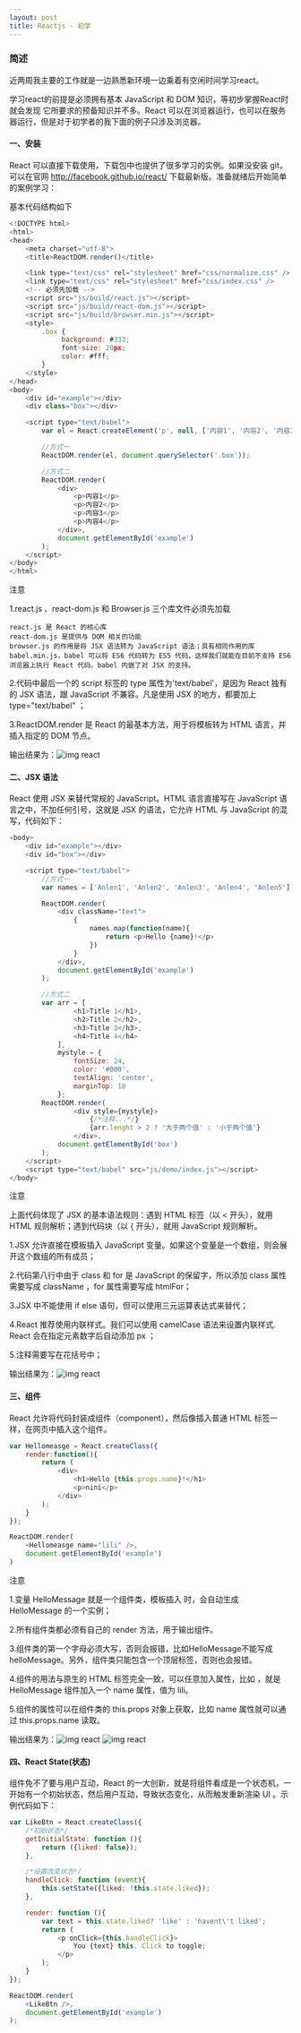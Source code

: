 ```yaml
---
layout: post
title: Reactjs - 初学
---
```


### 简述

近两周我主要的工作就是一边熟悉新环境一边乘着有空闲时间学习react。

学习react的前提是必须拥有基本 JavaScript 和 DOM 知识，等初步掌握React时就会发现 它所要求的预备知识并不多。React 可以在浏览器运行，也可以在服务器运行，但是对于初学者的我下面的例子只涉及浏览器。

#### 一、安装

React 可以直接下载使用，下载包中也提供了很多学习的实例。如果没安装 git，可以在官网 http://facebook.github.io/react/ 下载最新版。准备就绪后开始简单的案例学习：

基本代码结构如下

```javascript
<!DOCTYPE html>
<html>
<head>
    <meta charset="utf-8">
    <title>ReactDOM.render()</title>

    <link type="text/css" rel="stylesheet" href="css/normalize.css" />
    <link type="text/css" rel="stylesheet" href="css/index.css" />
    <!-- 必须先加载 -->
    <script src="js/build/react.js"></script>
    <script src="js/build/react-dom.js"></script>
    <script src="js/build/browser.min.js"></script>
    <style>
        .box {
             background: #333;
             font-size: 20px;
             color: #fff;
        }
    </style>
</head>
<body>
    <div id="example"></div>
    <div class="box"></div>

    <script type="text/babel">
        var el = React.createElement('p', null, ['内容1', '内容2', '内容3', '内容4']);

        //方式一
        ReactDOM.render(el, document.querySelector('.box'));

        //方式二
        ReactDOM.render(
            <div>
                <p>内容1</p>
                <p>内容2</p>
                <p>内容3</p>
                <p>内容4</p>
            </div>,
            document.getElementById('example')
        );
    </script>
</body>
</html>
```

注意

1.react.js 、react-dom.js 和 Browser.js 三个库文件必须先加载

    react.js 是 React 的核心库
    react-dom.js 是提供与 DOM 相关的功能
    browser.js 的作用是将 JSX 语法转为 JavaScript 语法；具有相同作用的库babel.min.js，babel 可以将 ES6 代码转为 ES5 代码，这样我们就能在目前不支持 ES6 浏览器上执行 React 代码。babel 内嵌了对 JSX 的支持。

2.代码中最后一个的 script 标签的 type 属性为'text/babel'，是因为 React 独有的 JSX 语法，跟 JavaScript 不兼容。凡是使用 JSX 的地方，都要加上 type="text/babel" ；

3.ReactDOM.render 是 React 的最基本方法，用于将模板转为 HTML 语言，并插入指定的 DOM 节点。

输出结果为：![img react](/img/170303/react-1.png)

#### 二、JSX 语法

React 使用 JSX 来替代常规的 JavaScript。HTML 语言直接写在 JavaScript 语言之中，不加任何引号，这就是 JSX 的语法，它允许 HTML 与 JavaScript 的混写，代码如下：

```javascript
<body>
    <div id="example"></div>
    <div id="box"></div>

    <script type="text/babel">
        //方式一
        var names = ['Anlen1', 'Anlen2', 'Anlen3', 'Anlen4', 'Anlen5'];

        ReactDOM.render(
            <div className="text">
                {
                    names.map(function(name){
                        return <p>Hello {name}!</p>
                    })
                }
            </div>,
            document.getElementById('example')
        );

        //方式二
        var arr = [
                <h1>Title 1</h1>,
                <h2>Title 2</h2>,
                <h3>Title 3</h3>,
                <h4>Title 4</h4>
            ],
            mystyle = {
                fontSize: 24,
                color: '#000',
                textAlign: 'center',
                marginTop: 10
            };
        ReactDOM.render(
                <div style={mystyle}>
                    {/*注释...*/}
                    {arr.lenght > 2 ? '大于两个值' : '小于两个值'}
                </div>,
            document.getElementById('box')
        );
    </script>
    <script type="text/babel" src="js/demo/index.js"></script>
</body>
```

注意

上面代码体现了 JSX 的基本语法规则：遇到 HTML 标签（以 < 开头），就用 HTML 规则解析；遇到代码块（以 { 开头），就用 JavaScript 规则解析。

1.JSX 允许直接在模板插入 JavaScript 变量。如果这个变量是一个数组，则会展开这个数组的所有成员；

2.代码第八行中由于 class 和 for 是 JavaScript 的保留字，所以添加 class 属性需要写成 className ，for 属性需要写成 htmlFor；

3.JSX 中不能使用 if else 语句，但可以使用三元运算表达式来替代；

4.React 推荐使用内联样式。我们可以使用 camelCase 语法来设置内联样式. React 会在指定元素数字后自动添加 px ；

5.注释需要写在花括号中；

输出结果为：![img react](/img/170303/react-2.png)

#### 三、组件

React 允许将代码封装成组件（component），然后像插入普通 HTML 标签一样，在网页中插入这个组件。

```javascript
var Hellomeasge = React.createClass({
    render:function(){
        return (
            <div>
                <h1>Hello {this.props.name}!</h1>
                <p>nini</p>
            </div>
        );
    }
});

ReactDOM.render(
    <Hellomeasge name="lili" />,
    document.getElementById('example')
)
```

注意

1.变量 HelloMessage 就是一个组件类，模板插入 <HelloMessage /> 时，会自动生成 HelloMessage 的一个实例；

2.所有组件类都必须有自己的 render 方法，用于输出组件。

3.组件类的第一个字母必须大写，否则会报错，比如HelloMessage不能写成helloMessage。另外，组件类只能包含一个顶层标签，否则也会报错。

4.组件的用法与原生的 HTML 标签完全一致，可以任意加入属性，比如 <HelloMessage name="John"> ，就是 HelloMessage 组件加入一个 name 属性，值为 lili。

5.组件的属性可以在组件类的 this.props 对象上获取，比如 name 属性就可以通过 this.props.name 读取。

输出结果为：![img react](/img/170303/react-4.png) ![img react](/img/170303/react-5.png)

#### 四、React State(状态)

组件免不了要与用户互动，React 的一大创新，就是将组件看成是一个状态机，一开始有一个初始状态，然后用户互动，导致状态变化，从而触发重新渲染 UI 。示例代码如下：

```javascript
var LikeBtn = React.createClass({
    /*初始状态*/
    getInitialState: function (){
        return ({liked: false});
    },

    /*设置改变状态*/
    handleClick: function (event){
        this.setState({liked: !this.state.liked});
    },

    render: function (){
        var text = this.state.liked? 'like' : 'havent\'t liked';
        return (
            <p onClick={this.handleClick}>
                You {text} this. Click to toggle;
            </p>
        );
    }
});

ReactDOM.render(
    <LikeBtn />,
    document.getElementById('example')
);
```


